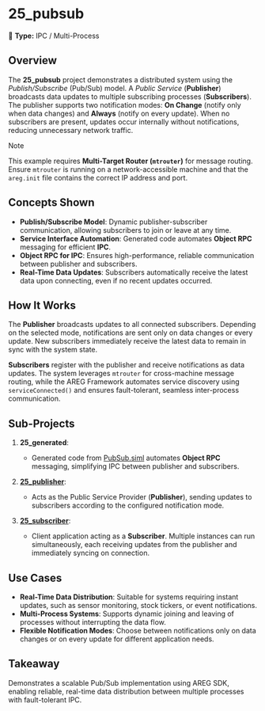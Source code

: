 ﻿# 25_pubsub

🚀 **Type:** IPC / Multi-Process

## Overview

The **25_pubsub** project demonstrates a distributed system using the *Publish/Subscribe* (Pub/Sub) model. A *Public Service* (**Publisher**) broadcasts data updates to multiple subscribing processes (**Subscribers**). The publisher supports two notification modes: **On Change** (notify only when data changes) and **Always** (notify on every update). When no subscribers are present, updates occur internally without notifications, reducing unnecessary network traffic.

> [!NOTE]
> This example requires **Multi-Target Router (`mtrouter`)** for message routing. Ensure `mtrouter` is running on a network-accessible machine and that the `areg.init` file contains the correct IP address and port.

## Concepts Shown

- **Publish/Subscribe Model**: Dynamic publisher-subscriber communication, allowing subscribers to join or leave at any time.  
- **Service Interface Automation**: Generated code automates **Object RPC** messaging for efficient **IPC**.  
- **Object RPC for IPC**: Ensures high-performance, reliable communication between publisher and subscribers.  
- **Real-Time Data Updates**: Subscribers automatically receive the latest data upon connecting, even if no recent updates occurred.

## How It Works

The **Publisher** broadcasts updates to all connected subscribers. Depending on the selected mode, notifications are sent only on data changes or every update. New subscribers immediately receive the latest data to remain in sync with the system state.

**Subscribers** register with the publisher and receive notifications as data updates. The system leverages `mtrouter` for cross-machine message routing, while the AREG Framework automates service discovery using `serviceConnected()` and ensures fault-tolerant, seamless inter-process communication.

## Sub-Projects

1. **25_generated**:  
   - Generated code from [PubSub.siml](./services/PubSub.siml) automates **Object RPC** messaging, simplifying IPC between publisher and subscribers.

2. **[25_publisher](./publisher/)**:  
   - Acts as the Public Service Provider (**Publisher**), sending updates to subscribers according to the configured notification mode.

3. **[25_subscriber](./subscriber/)**:  
   - Client application acting as a **Subscriber**. Multiple instances can run simultaneously, each receiving updates from the publisher and immediately syncing on connection.

## Use Cases

- **Real-Time Data Distribution**: Suitable for systems requiring instant updates, such as sensor monitoring, stock tickers, or event notifications.  
- **Multi-Process Systems**: Supports dynamic joining and leaving of processes without interrupting the data flow.  
- **Flexible Notification Modes**: Choose between notifications only on data changes or on every update for different application needs.

## Takeaway

Demonstrates a scalable Pub/Sub implementation using AREG SDK, enabling reliable, real-time data distribution between multiple processes with fault-tolerant IPC.
